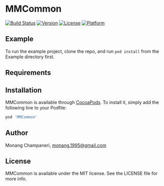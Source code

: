 # MMCommon

[![Build Status](https://travis-ci.org/macchamps/MMCommon.svg?branch=master)](https://travis-ci.org/macchamps/MMCommon)
[![Version](https://img.shields.io/cocoapods/v/MMCommon.svg?style=flat)](https://cocoapods.org/pods/MMCommon)
[![License](https://img.shields.io/cocoapods/l/MMCommon.svg?style=flat)](https://cocoapods.org/pods/MMCommon)
[![Platform](https://img.shields.io/cocoapods/p/MMCommon.svg?style=flat)](https://cocoapods.org/pods/MMCommon)

## Example

To run the example project, clone the repo, and run `pod install` from the Example directory first.

## Requirements

## Installation

MMCommon is available through [CocoaPods](https://cocoapods.org). To install
it, simply add the following line to your Podfile:

```ruby
pod 'MMCommon'
```

## Author

Monang Champaneri, monang.1995@gmail.com

## License

MMCommon is available under the MIT license. See the LICENSE file for more info.
